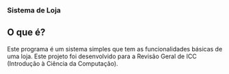 ### Sistema de Loja
## O que é?

Este programa é um sistema simples que tem as funcionalidades básicas de uma loja. Este projeto foi desenvolvido para a Revisão Geral de ICC (Introdução à Ciência da Computação).
